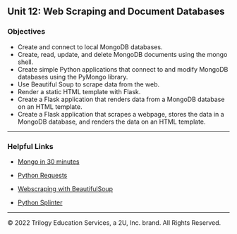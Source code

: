 ## Unit 12:  Web Scraping and Document Databases

### Objectives

* Create and connect to local MongoDB databases.
* Create, read, update, and delete MongoDB documents using the mongo shell.
* Create simple Python applications that connect to and modify MongoDB databases using the PyMongo library.
* Use Beautiful Soup to scrape data from the web.
* Render a static HTML template with Flask. 
* Create a Flask application that renders data from a MongoDB database on an HTML template.
* Create a Flask application that scrapes a webpage, stores the data in a MongoDB database, and renders the data on an HTML template.

- - -

### Helpful Links

* [Mongo in 30 minutes](https://www.youtube.com/watch?v=pWbMrx5rVBE)

* [Python Requests](http://docs.python-requests.org/en/master/)

* [Webscraping with BeautifulSoup](https://www.dataquest.io/blog/web-scraping-tutorial-python/)

* [Python Splinter](https://splinter.readthedocs.io/en/latest/)

- - -

© 2022 Trilogy Education Services, a 2U, Inc. brand. All Rights Reserved.